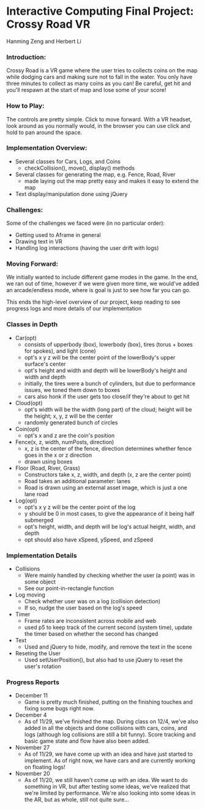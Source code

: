 # Interactive Computing Final Project: Crossy Road VR
Hanming Zeng and Herbert Li

### Introduction:
Crossy Road is a VR game where the user tries to collects coins
on the map while dodging cars and making sure not to fall in the water.
You only have three minutes to collect as many coins as you can!
Be careful, get hit and you'll respawn at the start of map and lose some of your score!

### How to Play:
The controls are pretty simple. Click to move forward. With a VR headset, look around as
you normally would, in the browser you can use click and hold to pan around the space.

### Implementation Overview:
* Several classes for Cars, Logs, and Coins
    * checkCollision(), move(), display() methods
* Several classes for generating the map, e.g. Fence, Road, River
    * made laying out the map pretty easy and makes it easy to extend the map
* Text display/manipulation done using jQuery

### Challenges:
Some of the challenges we faced were (in no particular order):
* Getting used to Aframe in general
* Drawing text in VR
* Handling log interactions (having the user drift with logs)

### Moving Forward:
We initially wanted to include different game modes in the game.
In the end, we ran out of time, however if we were given more time, we would've added
an arcade/endless mode, where is goal is just to see how far you can go.

This ends the high-level overview of our project, keep reading to see progress logs and 
more details of our implementation

### Classes in Depth
* Car(opt)
    * consists of upperbody (box), lowerbody (box), tires (torus + boxes for spokes), and light (cone)
    * opt's x y z will be the center point of the lowerBody's upper surface's center
    * opt's height and width and depth will be lowerBody's height and width and depth
    * initially, the tires were a bunch of cylinders, but due to performance issues, we toned them down to boxes
    * cars also honk if the user gets too close/if they're about to get hit
* Cloud(opt)
    * opt's width will be the width (long part) of the cloud; height will be the height; x, y, z will be the center
    * randomly generated bunch of circles
* Coin(opt)
    * opt's x and z are the coin's position
* Fence(x, z, width, numPosts, direction)
    * x, z is the center of the fence, direction determines whether fence goes in the x or z direction
    * drawn using boxes
* Floor (Road, River, Grass)
    * Constructors take x, z, width, and depth (x, z are the center point)
    * Road takes an additional parameter: lanes
    * Road is drawn using an external asset image, which is just a one lane road
* Log(opt)
    * opt's x y z will be the center point of the log
    * y should be 0 in most cases, to give the appearance of it being half submerged
    * opt's height, width, and depth will be log's actual height, width, and depth
    * opt should also have xSpeed, ySpeed, and zSpeed

### Implementation Details
* Collisions 
    * Were mainly handled by checking whether the user (a point) was in some object
    * See our point-in-rectangle function
* Log moving
    * Check whether user was on a log (collision detection)
    * If so, nudge the user based on the log's speed
* Timer
    * Frame rates are inconsistent across mobile and web
    * used p5 to keep track of the current second (system time), update the timer based on whether the second has changed
* Text
    * Used <a-text> and jQuery to hide, modify, and remove the text in the scene
* Reseting the User
    * Used setUserPosition(), but also had to use jQuery to reset the user's rotation

### Progress Reports
* December 11
    * Game is pretty much finished, putting on the finishing touches and fixing some bugs right now. 
* December 4
    * As of 11/29, we've finished the map. During class on 12/4, we've also added in all the
    objects and done collisions with cars, coins, and logs (although log collisions are still
    a bit funny). Score tracking and basic game state and flow have also been added.
* November 27
    * As of 11/29, we have come up with an idea and have just started to implement. As of right now,
    we have cars and are currently working on floating logs!
* November 20
    * As of 11/20, we still haven't come up with an idea. We want to do something in VR, but after
    testing some ideas, we've realized that we're limited by performance. We're also looking into
    some ideas in the AR, but as whole, still not quite sure...
